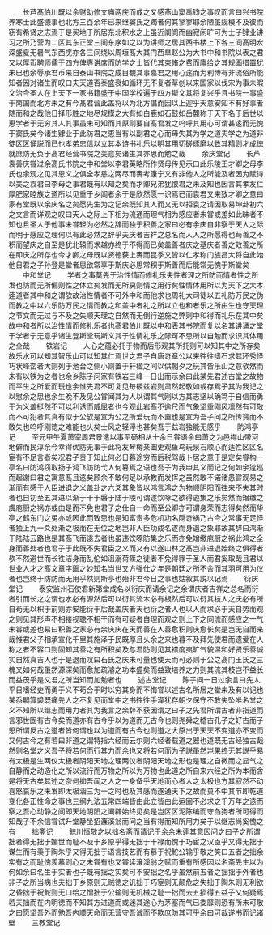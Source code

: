 <!-- { "loadSidebar": true } -->
　　长芦髙伯川既以余财助修文庙两庑而成之又感燕山窦禹钧之事叹而言曰兴书院养寒士此盛徳事也北方三百余年已来继窦氏之躅者何其寥寥耶余陋虽规模不及彼而窃有希贤之志焉于是买地于所居东北积水之上虽近阛阓而幽寂闲旷可为士子肄业讲习之所乃营为二区其东正堂三间东序如之以为讲师之居其西书楼上下各三间髙明宏深盛夏无暑气东西庑亦各三间绕以周垣髙大其门西臯赵公为大书中和书院以表之君又以厚币聘师儒于四方俾専讲席而防学之士皆代其束脩之费而廪给之其规画措置犹未巳也余辱承君币来自泰山书院之成目覩其事嘉君之用心逺而为利博有非流俗所能知者因对诸生而叹曰夫天道否泰盛衰如循环无不复者草创以来国家以伐宋为事未暇文治今圣人在上天下一家书籍盛于中国学校遍于四方斯文其将复兴乎且书院一事盛于南国而北方未之有今髙君营此盖将以为北方倡而因以上迎乎天意安知不有好事者随而和之哉他日择形胜之地尽规模之大有如白鹿如石鼓如岳麓称于天下名于后世以恵学者于无穷其人其事虽未可知而其原则要自髙君发之呜呼其用心可谓甚逺而无愧于窦氏矣今诸生肄业于此防君之恵当有以副君之心而毋失其为学之道夫学之为道非徒区区诵説而已也孝弟忠信以立其本诗书礼乐以明其用切磋琢磨以致其精则才成徳就庶防无负于髙君经营书院之美意矣诸生其亦思而勉之哉
　　余庆堂记
　　长芦袁善庆甞过余髙氏书院之中和堂以李君英略所作贤母传见示曰此乐陵王才卿之母李氏也余观之见其恩义之俱全孝慈之两尽而夀考康宁又有非他人之所能及者因为赋诗以美之袁君曰李母之事君既有以知之矣而才卿兄弟犹恨君之未及知也因言其孝友仁厚肥家睦族之道所以见重于乡闾者余于是欣然愿一识焉已而袁君又来致才卿之意曰家有堂既以余庆名之矣愿先生为之记余既知其人而又无以拒袁之请因取易坤卦初六之文言而详观之叹曰天人之际上下相为流通而理气相为感应者未甞或差如此昧者不知也且圣人于他事未甞轻为必然之辞而独于积善之家曰必有余庆自非察于天人之际而明于感应之理何以有此必然之辞乎夫庆者吉祥之总名而人人之所愿得也茍善之不积而望庆之自至是犹北辕而求越亦终于不得而已矣盖善者庆之基庆者善之效善之所在即庆之所存也今才卿之母既以贤徳获上夀而昆季又皆以仁孝称门族昌大将自此始他日君之子孙登是堂者思欲常享于斯庆必思常积于斯善而后能常无愧于斯堂矣
　　中和堂记
　　学者之事莫先于治性情而修礼乐夫性者理之所防而情者性之所发也防而无所偏则性之体立矣发而无所戾则情之用行矣性情体用所以为天下之大本逹道者其中和之谓欤故治性情者不可外中和而他求也周礼大司徒以五礼防万民之伪而教之中以六乐防万民之情而教之和盖中者礼之所以立也和者乐之所由生也守天理之节文而无过与不及之失顺天理之自然而无倒行逆施之弊则中和得而礼乐在其中矣故中和者所以治性情而修礼乐者也髙君伯川既以中和表其书院而复以名其讲诵之堂于学者宁无意乎诸生登斯堂玩斯义其于性情礼乐之际可不思所以自勉而求识其体用之全哉
　　铁岩记
　　人心之蕴必托于物而后形观其所托则可以知其中之所存矣故乐水可以知其智乐山可以知其仁焉世之君子自唐竒章公以来徃徃嗜石求其环秀怪巧状峰峦者大则列于池台之侧小则置于轩楹之间以供朝夕之玩其皆乐山之意欤然而未有以铁为之者也余乡陈子问家有铁岩三峰一日出而示余曰此某先君述古堂之故物而平生之所爱而玩也余惟先君不可复见毎覩兹岩则肃然起敬如或存焉子其为我记之以慰余之思也余生晚不及见公甞闻其为人以谓其气刚以方其志坚以确笃于自信而勇于为义盖挺然不可以利诱而威屈者也今观此岩髙不逾尺而气象坚重刚风凛然有可敬而不可犯者其真有似于公欤是宜为公之所爱玩而不置也是宜为吾子问之所传寳而不敢失也呜呼刚徳之难能也乆矣士风之轻浮也甚矣吾于兹岩独能无感乎
　　防鸿亭记
　　至元甲午夏萧宰周君景逺以事至砀相从十余日甞语余曰萧之为邑襟山带河地僻而民淳余今幸得优防无事于此将友琴樽亲圗史观鱼鸟玩泉石顺心而适性区区名宦有不足言者矣况君子贵于知止何必日暮途穷而后税驾哉卜居之意于是定矣甞构一亭名曰防鸿窃取扬子鸿飞防防弋人何簒焉之语也吾子为我申其义而记之何如余逡廵而起谢曰君之寓意髙且逺矣顾余不敏何足以承教而发挥之虽然敢不诺诸愚甞观易之渐而有感于人臣进退之义盖卦之六爻其象皆以鸿言鸿之为物顺阴阳而徃来不失其时者也自初至五其进以渐于干于磐于陆于陵可谓遂饮啄之欲得逰集之乐矣然而矰缴之虞庖厨之祸亦或由是而不免也君子之仕自一命而至公卿亦可谓身荣而志得矣然而华亭之鹤东门之兎亦或因此而致思也是知富贵多危机功名隠竒祸乃古今之常事无足怪者独上九一爻处渐之极而在无位之地岂非人臣功成名遂而身退之象耶故其辞曰鸿渐于陆陆云路也是其髙飞而逺去者也虽违饮啄防集之乐而亦免矰缴庖厨之祸此鸿之全身而善处者也君子于此既不失君臣之义而又有以遂山林之髙岂非进退始终之俱得者欤不然避世而长徃洁身而乱伦如沮溺荷篠之徒者不免得罪于圣人而君奚取哉且君以世业人才之髙文章字画之妙知名当世又方强仕之年是朝廷之所不舎而其羽可用为仪者也岂终于防防而无用乎然则斯亭也殆非君今日之事也姑叙其説以记焉
　　衍庆堂记
　　泰安监州石使君新第堂成名以衍庆而请余记之余谓庆者吉祥之总名而衍者引而长之之谓也水必有源然后可以衍其流木必有根然后可以衍其枝人之庆必有所自茍无以积于前则亦安能衍于后哉盖庆者天也衍之者人也以人而求必于天自势而观之则见其形声不相接视聴不相干而有可疑者自理而观之则上下之同流而感应之一气未甞或差也易曰积善之家必有余庆庆在天而善在人善愈积则庆愈长矣是岂无自而来哉惟君父子相承宣化千里其施泽于民既厚且乆余之来也暮不及拜先使君而遗爱在人称之者不容口则固知其善之有所积矣及与君防则见其襟度夷旷气貌温和好贤乐善诚实自然真吉人也于是退而叹曰石氏之庆未可量也使天而可必则于公之髙门王氏之三槐又如何哉虽然源深矣而愈加疏濬之功本盛矣而益致培养之力则其流其枝岂不益长而益茂乎是又君之所当知而加勉者也
　　述古堂记
　　陈子问一日过余言曰先人平日嗜经史而勇于义不茍合于时以穷其身而不悔甞以述古名所居之堂未及有以记也某忝嗣箕裘既痛先人之不复见而堂中之书徃徃手泽犹存朝夕保守不敢失坠唯名堂之义不知所以继志而用力者其为我言之余辞不获因谓之曰子之先君所谓古者非指道而言邪世固有古今矣而道亦有古今乎以为道而无古今也则尧舜之稽古孔子之好古而子思所谓反古之道者皆何谓也以为道而有古今也则道之大原出于天天不变道亦不变而又何古今之有若曰非道之谓特指六经而云尔则六经者载道之器也道既无古经独古哉然则名堂之义吾子将若何而行其力而余也又将若何而为子説虽然岂果终无其説乎易有太极是生两仪太极者阴阳天地之理两仪者阴阳天地之形也是理之自微而之显气之自静而之动造化之所以流行而万物之所以为万物也此道之所自来六经之所为本而舎是将无古矣其述之奈何抑吾闻之人之一身备乎天地而心者人之太极也方其寂然不动喜怒哀乐之未发即太极涵三为一之时也及其感而遂通天下之故而莫不中其节即乾道变化各正性命之事也三纲九法五常四端皆由此立皆由此运固不必求之千万年之逺而察之吾心动静之间即天地阴阳之阖辟始终见矣是岂区区泥陈编而守刍狗者所可得而知哉子不余信甞试升堂静坐招濂溪翁而问之当有得而知所用力矣于以继志尚奚愧之有
　　拙斋记
　　鲸川恒敬之以拙名斋而请记于余余未逹其意因问之曰子之所谓拙者得无拙于媚世而耻不及于乡原乎得无拙于干禄而愧于巧宦之汉臣乎又得无拙于谋生而有羡于陶朱乎又得无拙于语言技艺而有慕于祝鮀公输乎敬之笑曰五者之拙余实有之而耻愧羡慕则心之未甞有也又甞读濓溪翁之赋而重有所感因以名斋先生以为何如余曰名生于实者也子既有拙之实矣可不安拙之名乎虽然前五者之拙拙于外者也非子之所当病也夫拙于乡原则无贼徳之讥拙于巧宦则无颠危之失拙于陶朱则无利欲之昏拙于祝鮀则无口给之憎拙于公输则无机械之耻一拙而去五损得五益子又何疑焉若夫拙而在内明徳而不知其方进道而或迷其途心为茅塞而气已委靡则恐有所未可敬之曰愿坚吾外而勉吾内顺天命而无营守吾诚而不欺庶防其可乎余曰可哉遂书而记诸壁
　　三教堂记
